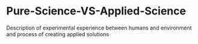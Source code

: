 # Pure-Science-VS-Applied-Science
Description of experimental experience between humans and environment and process of creating applied solutions

